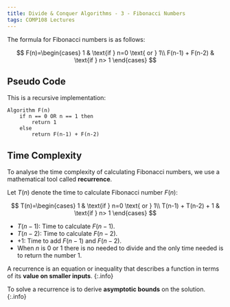 ```yaml
---
title: Divide & Conquer Algorithms - 3 - Fibonacci Numbers
tags: COMP108 Lectures
---
```

The formula for Fibonacci numbers is as follows:

$$
F(n)=\begin{cases}
1 & \text{if } n=0 \text{ or } 1\\
F(n-1) + F(n-2) & \text{if } n> 1
\end{cases}
$$

## Pseudo Code
This is a recursive implementation:

```
Algorithm F(n)
	if n == 0 OR n == 1 then
		return 1
	else
		return F(n-1) + F(n-2)
```

## Time Complexity
To analyse the time complexity of calculating Fibonacci numbers, we use a mathematical tool called **recurrence**.

Let $T(n)$ denote the time to calculate Fibonacci number $F(n)$:

$$
T(n)=\begin{cases}
1 & \text{if } n=0 \text{ or } 1\\
T(n-1) + T(n-2) + 1 & \text{if } n> 1
\end{cases}
$$

* $T(n-1)$: Time to calculate $F(n-1)$.
* $T(n-2)$: Time to calculate $F(n-2)$.
* $+1$: Time to add $F(n-1)$ and $F(n-2)$.
* When $n$ is 0 or 1 there is no needed to divide and the only time needed is to return the number 1.

A recurrence is an equation or inequality that describes a function in terms of its **value on smaller inputs**.
{:.info}

To solve a recurrence is to derive **asymptotic bounds** on the solution.
{:.info}